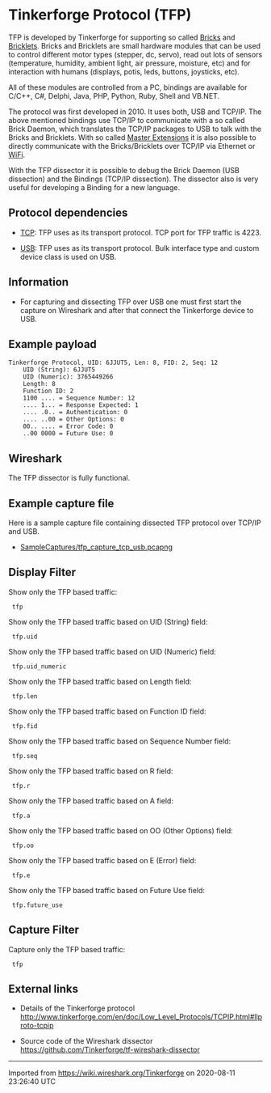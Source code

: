 # Tinkerforge Protocol (TFP)

TFP is developed by Tinkerforge for supporting so called [Bricks](https://www.tinkerforge.com/en/doc/Hardware/Bricks/Bricks.html) and [Bricklets](https://www.tinkerforge.com/en/doc/Hardware/Bricklets/Bricklets.html). Bricks and Bricklets are small hardware modules that can be used to control different motor types (stepper, dc, servo), read out lots of sensors (temperature, humidity, ambient light, air pressure, moisture, etc) and for interaction with humans (displays, potis, leds, buttons, joysticks, etc).

All of these modules are controlled from a PC, bindings are available for C/C++, C\#, Delphi, Java, PHP, Python, Ruby, Shell and VB.NET.

The protocol was first developed in 2010. It uses both, USB and TCP/IP. The above mentioned bindings use TCP/IP to communicate with a so called Brick Daemon, which translates the TCP/IP packages to USB to talk with the Bricks and Bricklets. With so called [Master Extensions](https://www.tinkerforge.com/en/doc/Hardware/Master_Extensions/Master_Extensions.html) it is also possible to directly communicate with the Bricks/Bricklets over TCP/IP via Ethernet or [WiFi](/wi-fi).

With the TFP dissector it is possible to debug the Brick Daemon (USB dissection) and the Bindings (TCP/IP dissection). The dissector also is very useful for developing a Binding for a new language.

## Protocol dependencies

  - [TCP](/TCP): TFP uses as its transport protocol. TCP port for TFP traffic is 4223.

  - [USB](/USB): TFP uses as its transport protocol. Bulk interface type and custom device class is used on USB.

## Information

  - For capturing and dissecting TFP over USB one must first start the capture on Wireshark and after that connect the Tinkerforge device to USB.

## Example payload

    Tinkerforge Protocol, UID: 6JJUT5, Len: 8, FID: 2, Seq: 12
        UID (String): 6JJUT5
        UID (Numeric): 3765449266
        Length: 8
        Function ID: 2
        1100 .... = Sequence Number: 12
        .... 1... = Response Expected: 1
        .... .0.. = Authentication: 0
        .... ..00 = Other Options: 0
        00.. .... = Error Code: 0
        ..00 0000 = Future Use: 0

## Wireshark

The TFP dissector is fully functional.

## Example capture file

Here is a sample capture file containing dissected TFP protocol over TCP/IP and USB.

  - [SampleCaptures/tfp\_capture\_tcp\_usb.pcapng](uploads/__moin_import__/attachments/SampleCaptures/tfp_capture_tcp_usb.pcapng)

## Display Filter

Show only the TFP based traffic:

``` 
 tfp
```

Show only the TFP based traffic based on UID (String) field:

``` 
 tfp.uid
```

Show only the TFP based traffic based on UID (Numeric) field:

``` 
 tfp.uid_numeric
```

Show only the TFP based traffic based on Length field:

``` 
 tfp.len
```

Show only the TFP based traffic based on Function ID field:

``` 
 tfp.fid
```

Show only the TFP based traffic based on Sequence Number field:

``` 
 tfp.seq
```

Show only the TFP based traffic based on R field:

``` 
 tfp.r
```

Show only the TFP based traffic based on A field:

``` 
 tfp.a
```

Show only the TFP based traffic based on OO (Other Options) field:

``` 
 tfp.oo
```

Show only the TFP based traffic based on E (Error) field:

``` 
 tfp.e
```

Show only the TFP based traffic based on Future Use field:

``` 
 tfp.future_use
```

## Capture Filter

Capture only the TFP based traffic:

``` 
 tfp
```

## External links

  - Details of the Tinkerforge protocol <http://www.tinkerforge.com/en/doc/Low_Level_Protocols/TCPIP.html#llproto-tcpip>

  - Source code of the Wireshark dissector <https://github.com/Tinkerforge/tf-wireshark-dissector>

---

Imported from https://wiki.wireshark.org/Tinkerforge on 2020-08-11 23:26:40 UTC
